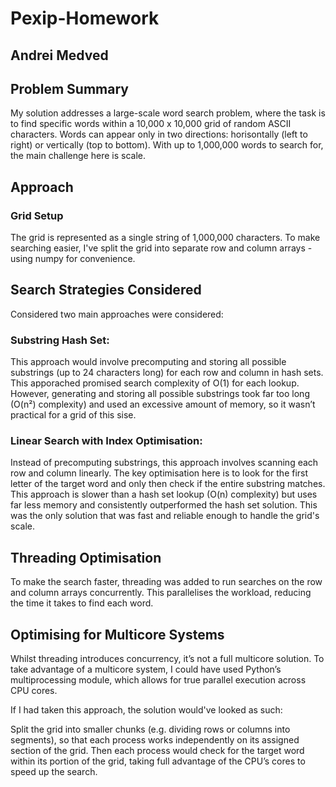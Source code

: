 # Pexip-Homework
## Andrei Medved

## Problem Summary
My solution addresses a large-scale word search problem, where the task is to find specific words within a 10,000 x 10,000 grid of random ASCII characters. Words can appear only in two directions: horisontally (left to right) or vertically (top to bottom). With up to 1,000,000 words to search for, the main challenge here is scale.

## Approach
### Grid Setup
The grid is represented as a single string of 1,000,000 characters. To make searching easier, I've split the grid into separate row and column arrays - using numpy for convenience.

## Search Strategies Considered
Considered two main approaches were considered:

### Substring Hash Set:
This approach would involve precomputing and storing all possible substrings (up to 24 characters long) for each row and column in hash sets. This apporached promised search complexity of O(1) for each lookup. However, generating and storing all possible substrings took far too long (O(n²) complexity) and used an excessive amount of memory, so it wasn’t practical for a grid of this sise.

### Linear Search with Index Optimisation:
Instead of precomputing substrings, this approach involves scanning each row and column linearly. The key optimisation here is to look for the first letter of the target word and only then check if the entire substring matches. This approach is slower than a hash set lookup (O(n) complexity) but uses far less memory and consistently outperformed the hash set solution. This was the only solution that was fast and reliable enough to handle the grid's scale.

## Threading Optimisation
To make the search faster, threading was added to run searches on the row and column arrays concurrently. This parallelises the workload, reducing the time it takes to find each word.

## Optimising for Multicore Systems
Whilst threading introduces concurrency, it’s not a full multicore solution. To take advantage of a multicore system, I could have used Python’s multiprocessing module, which allows for true parallel execution across CPU cores.

If I had taken this approach, the solution would've looked as such:

Split the grid into smaller chunks (e.g. dividing rows or columns into segments), so that each process works independently on its assigned section of the grid. Then each process would check for the target word within its portion of the grid, taking full advantage of the CPU’s cores to speed up the search.
